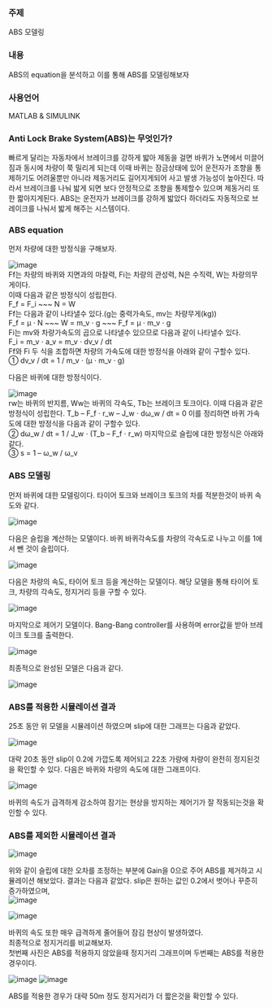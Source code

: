 <h3>주제</h3>
ABS 모델링
<h3>내용</h3>
ABS의 equation을 분석하고 이를 통해 ABS를 모델링해보자
<h3>사용언어</h3>  
MATLAB & SIMULINK

<h3>Anti Lock Brake System(ABS)는 무엇인가?</h3>
빠르게 달리는 자동차에서 브레이크를 강하게 밟아 제동을 걸면 바퀴가 노면에서 미끌어짐과 동시에 차량이 쭉 밀리게 되는데
이때 바퀴는 잠금상태에 있어 운전자가 조향을 통제하기도 어려울뿐만 아니라 제동거리도 길어지게되어 사고 발생 가능성이 높아진다.
따라서 브레이크를 나눠 밟게 되면 보다 안정적으로 조향을 통제할수 있으며 제동거리 또한 짧아지게된다.
ABS는 운전자가 브레이크를 강하게 밟았다 하더라도 자동적으로 브레이크를 나눠서 밟게 해주는 시스템이다.

<h3>ABS equation</h3>
먼저 차량에 대한 방정식을 구해보자.

![image](https://user-images.githubusercontent.com/87568714/207838567-5519928c-20d6-4bf0-99a4-43a4a5e94645.png)</br>
Ff는 차량의 바퀴와 지면과의 마찰력, Fi는 차량의 관성력, N은 수직력, W는 차량의무게이다.</br>
이때 다음과 같은 방정식이 성립한다.</br>
F_f = F_i ~~~ N = W</br>
Ff는 다음과 같이 나타낼수 있다.(g는 중력가속도, mv는 차량무게(kg))</br>
F_f = μ ⋅ N ~~~ W = m_v ⋅ g ~~~ F_f = μ ⋅ m_v ⋅ g</br>
Fi는 mv와 차량가속도의 곱으로 나타낼수 있으므로 다음과 같이 나타낼수 있다.</br>
F_i = m_v ⋅ a_v = m_v ⋅ dv_v / dt</br>
Ff와 Fi 두 식을 조합하면 차량의 가속도에 대한 방정식을 아래와 같이 구할수 있다.</br>
① dv_v / dt = 1 / m_v ⋅ (μ ⋅ m_v ⋅ g)</br>

다음은 바퀴에 대한 방정식이다.

![image](https://user-images.githubusercontent.com/87568714/207837124-c55f4b68-7dae-4f1e-86dd-a93b8b28a2e1.png)</br>
rw는 바퀴의 반지름, Ww는 바퀴의 각속도, Tb는 브레이크 토크이다.
이때 다음과 같은 방정식이 성립한다.
T_b – F_f ⋅ r_w – J_w ⋅ dω_w / dt = 0
이를 정리하면 바퀴 가속도에 대한 방정식을 다음과 같이 구할수 있다.</br>
② dω_w / dt = 1 / J_w ⋅ (T_b – F_f ⋅ r_w)
마지막으로 슬립에 대한 방정식은 아래와 같다.</br>
③ s = 1 – ω_w / ω_v
<h3>ABS 모델링</h3>
먼저 바퀴에 대한 모델링이다. 타이어 토크와 브레이크 토크의 차를 적분한것이 바퀴 속도와 같다.

![image](https://user-images.githubusercontent.com/87568714/208230797-e4c8bc26-98f6-42f6-9635-6fe560c1dcd3.png)</br>

다음은 슬립을 계산하는 모델이다. 바퀴 바퀴각속도를 차량의 각속도로 나누고 이를 1에서 뺀 것이 슬립이다.

![image](https://user-images.githubusercontent.com/87568714/208231399-24ced8ad-df65-4c9f-bffb-3527ac13818c.png)</br>

다음은 차량의 속도, 타이어 토크 등을 계산하는 모델이다. 해당 모델을 통해 타이어 토크, 차량의 각속도, 정지거리 등을 구할 수 있다.

![image](https://user-images.githubusercontent.com/87568714/208232813-e52ce906-bd2f-494f-9fcf-2ca25940b453.png)

마지막으로 제어기 모델이다. Bang-Bang controller를 사용하며 error값을 받아 브레이크 토크를 출력한다.

![image](https://user-images.githubusercontent.com/87568714/208232549-78d1c22f-beaf-4766-a58b-d51146cfd73b.png)

최종적으로 완성된 모델은 다음과 같다.

![image](https://user-images.githubusercontent.com/87568714/208232833-e82bc6bc-a112-40ec-b0e5-57e77e165df5.png)

<h3>ABS를 적용한 시뮬레이션 결과</h3>
25초 동안 위 모델을 시뮬레이션 하였으며 slip에 대한 그래프는 다음과 같았다.

![image](https://user-images.githubusercontent.com/87568714/208233133-afb2d3c8-fa36-43a1-80c3-b852abd19611.png)

대략 20초 동안 slip이 0.2에 가깝도록 제어되고 22초 가량에 차량이 완전히 정지된것을 확인할 수 있다.
다음은 바퀴와 차량의 속도에 대한 그래프이다.

![image](https://user-images.githubusercontent.com/87568714/208233291-f8eaddb1-471a-461d-888c-985bd90fb18c.png)

바퀴의 속도가 급격하게 감소하여 잠기는 현상을 방지하는 제어기가 잘 작동되는것을 확인할 수 있다.

<h3>ABS를 제외한 시뮬레이션 결과</h3>

![image](https://user-images.githubusercontent.com/87568714/208233543-efb0b125-283e-4db8-9cd3-2c350d198b06.png)

위와 같이 슬립에 대한 오차를 조정하는 부분에 Gain을 0으로 주어 ABS를 제거하고 시뮬레이션 해보았다.
결과는 다음과 같았다. slip은 원하는 값인 0.2에서 벗어나 꾸준히 증가하였으며,</br>
![image](https://user-images.githubusercontent.com/87568714/208233638-6a1a15d6-8cc4-496e-b315-d841b302b9f6.png)

![image](https://user-images.githubusercontent.com/87568714/208233515-fd8eb0fd-d23b-4b0e-b730-ce3e46b1b043.png)

바퀴의 속도 또한 매우 급격하게 줄어들어 잠김 현상이 발생하였다.</br>
최종적으로 정지거리를 비교해보자.</br>
첫번째 사진은 ABS를 적용하지 않았을때 정지거리 그래프이며 두번째는 ABS를 적용한 경우이다.

![image](https://user-images.githubusercontent.com/87568714/208233746-71cc6d84-0be9-4565-be2c-33ba63b1e7ef.png)
![image](https://user-images.githubusercontent.com/87568714/208233814-64b3ca4b-018a-41c3-8f03-d447ffa1359c.png)

ABS를 적용한 경우가 대략 50m 정도 정지거리가 더 짧은것을 확인할 수 있다.

